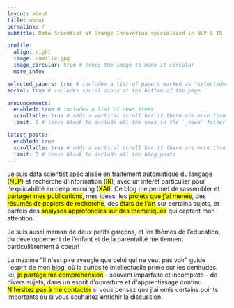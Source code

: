 ```yaml
---
layout: about
title: about
permalink: /
subtitle: Data Scientist at Orange Innovation specialized in NLP & IR

profile:
  align: right
  image: camille.jpg
  image_circular: true # crops the image to make it circular
  more_info: 

selected_papers: true # includes a list of papers marked as "selected={true}"
social: true # includes social icons at the bottom of the page

announcements:
  enabled: true # includes a list of news items
  scrollable: true # adds a vertical scroll bar if there are more than 3 news items
  limit: 5 # leave blank to include all the news in the `_news` folder

latest_posts:
  enabled: true
  scrollable: true # adds a vertical scroll bar if there are more than 3 new posts items
  limit: 3 # leave blank to include all the blog posts
---
```


Je suis data scientist spécialisée en traitement automatique du langage (<mark>NLP</mark>) et recherche d'information (<mark>IR</mark>), avec un intérêt particulier pour l'explicabilité en deep learning (<mark>XAI</mark>). Ce blog me permet de rassembler et <mark>partager mes publications</mark>, mes idées, les <mark>projets que j'ai menés</mark>, des <mark>résumés de papiers de recherche</mark>, des <mark>états de l'art</mark> sur certains sujets, et parfois des <mark>analyses approfondies sur des thématiques</mark> qui captent mon attention.

Je suis aussi maman de deux petits garçons, et les thèmes de l’éducation, du développement de l’enfant et de la parentalité me tiennent particulièrement à coeur!

La maxime "Il n'est pire aveugle que celui qui ne veut pas voir" guide l'esprit de mon [blog](https://camillebrl.github.io/blog/), où la curiosité intellectuelle prime sur les certitudes. Ici, <mark>je partage ma compréhension</mark> - souvent imparfaite et incomplète - de divers sujets, dans un esprit d'ouverture et d'apprentissage continu. <mark>N'hésitez pas à me contacter</mark> si vous pensez que j'ai omis certains points importants ou si vous souhaitez enrichir la discussion.